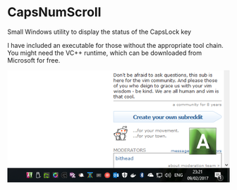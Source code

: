 # CapsNumScroll
Small Windows utility to display the status of the CapsLock key

I have included an executable for those without the appropriate tool chain. You might need the VC++ runtime, which can be downloaded from Microsoft for free.

![](./screenshots/screenshot.png)
